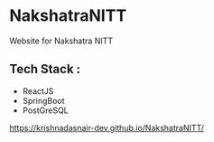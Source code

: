 # NakshatraNITT
Website for Nakshatra NITT

## Tech Stack :

* ReactJS
* SpringBoot
* PostGreSQL

https://krishnadasnair-dev.github.io/NakshatraNITT/
